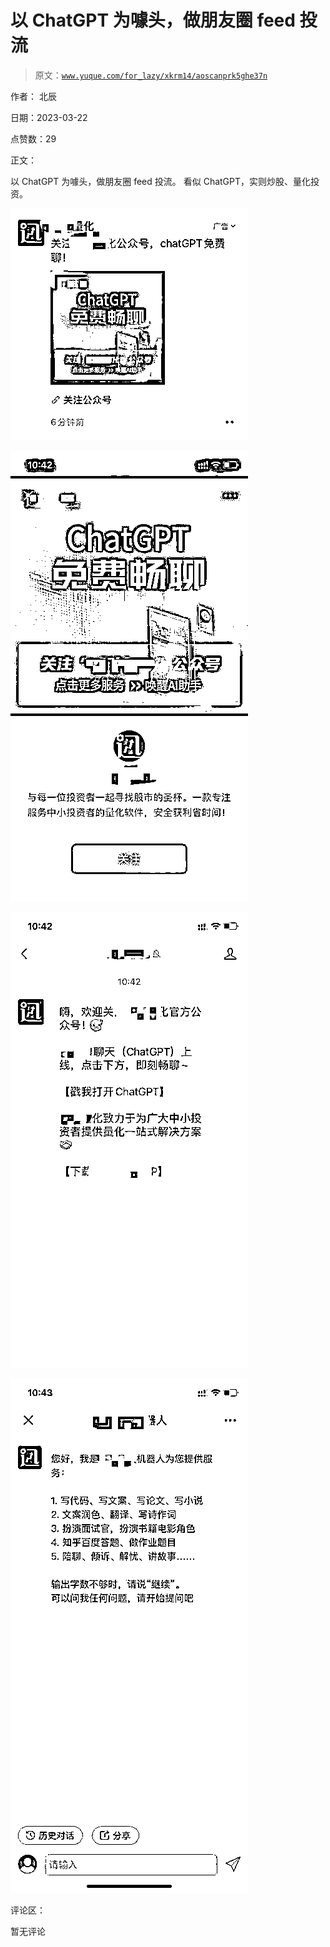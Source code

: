 # 以 ChatGPT 为噱头，做朋友圈 feed 投流

> 原文：[`www.yuque.com/for_lazy/xkrm14/aoscanprk5ghe37n`](https://www.yuque.com/for_lazy/xkrm14/aoscanprk5ghe37n)

作者： 北辰

日期：2023-03-22

点赞数：29

正文：

以 ChatGPT 为噱头，做朋友圈 feed 投流。 看似 ChatGPT，实则炒股、量化投资。

![](img/578f424039d59c373e506a97b1c5353f.png)  

![](img/3aed006451da44dd45a0d37d6cbd45df.png)  

![](img/c2c95def6249063c5081bd869cd3f141.png)  

![](img/3047b93fa9559a678ed9e61751e4a0a6.png)  

评论区：

暂无评论

